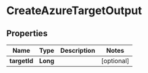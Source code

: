 

# CreateAzureTargetOutput


## Properties

| Name | Type | Description | Notes |
|------------ | ------------- | ------------- | -------------|
|**targetId** | **Long** |  |  [optional] |



